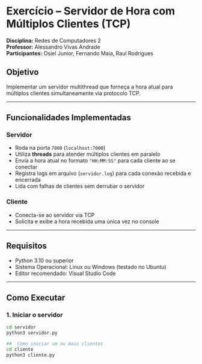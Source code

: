 
# Exercício – Servidor de Hora com Múltiplos Clientes (TCP)

**Disciplina:** Redes de Computadores 2  
**Professor:** Alessandro Vivas Andrade  
**Participantes:** Osiel Junior, Fernando Maia, Raul Rodrigues

##  Objetivo
Implementar um servidor multithread que forneça a hora atual para múltiplos clientes simultaneamente via protocolo TCP.

---

##  Funcionalidades Implementadas

### Servidor
- Roda na porta `7000` (`localhost:7000`)
- Utiliza **threads** para atender múltiplos clientes em paralelo
- Envia a hora atual no formato `"HH:MM:SS"` para cada cliente ao se conectar
- Registra logs em arquivo (`servidor.log`) para cada conexão recebida e encerrada
- Lida com falhas de clientes sem derrubar o servidor

###  Cliente
- Conecta-se ao servidor via TCP
- Solicita e exibe a hora recebida uma única vez no console

---

##  Requisitos
- Python 3.10 ou superior
- Sistema Operacional: Linux ou Windows (testado no Ubuntu)
- Editor recomendado: Visual Studio Code

---

##  Como Executar

### 1. Iniciar o servidor
```bash
cd servidor
python3 servidor.py

##  Como iniciar um ou mais clientes
cd cliente
python3 cliente.py


